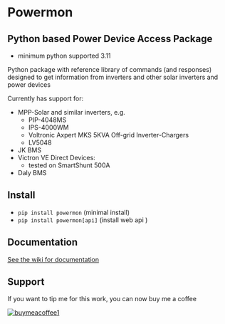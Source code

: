 # Powermon #
## Python based Power Device Access Package ##

- minimum python supported 3.11


Python package with reference library of commands (and responses)
designed to get information from inverters and other solar inverters and power devices

Currently has support for:
- MPP-Solar and similar inverters, e.g.
  - PIP-4048MS
  - IPS-4000WM
  - Voltronic Axpert MKS 5KVA Off-grid Inverter-Chargers
  - LV5048
- JK BMS
- Victron VE Direct Devices:
  - tested on SmartShunt 500A
- Daly BMS

## Install ##
- `pip install powermon` (minimal install)
- `pip install powermon[api]` (install web api )


## Documentation ##
[See the wiki for documentation](https://github.com/jblance/powermon/wiki)

## Support ##
If you want to tip me for this work, you can now buy me a coffee

[![buymeacoffee1](https://user-images.githubusercontent.com/1266998/225745276-54d6a4d4-a1ed-44f9-a1f2-e99eb1aa2812.png)](https://www.buymeacoffee.com/jblance)

